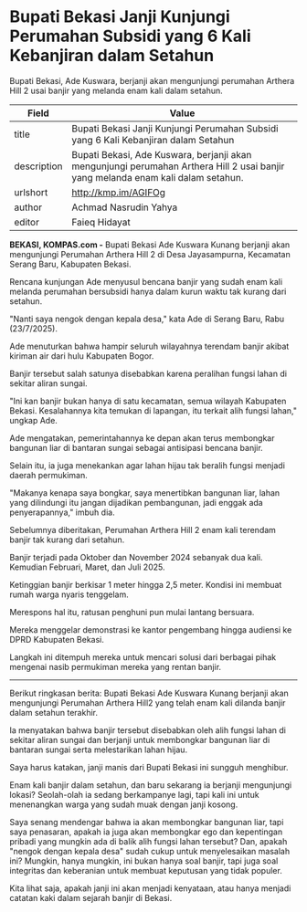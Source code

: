 # Bupati Bekasi Janji Kunjungi Perumahan Subsidi yang 6 Kali Kebanjiran dalam Setahun

Bupati Bekasi, Ade Kuswara, berjanji akan mengunjungi perumahan Arthera Hill 2 usai banjir yang melanda enam kali dalam setahun.

| Field       | Value                                                       |
|-------------|-------------------------------------------------------------|
| title       | Bupati Bekasi Janji Kunjungi Perumahan Subsidi yang 6 Kali Kebanjiran dalam Setahun |
| description | Bupati Bekasi, Ade Kuswara, berjanji akan mengunjungi perumahan Arthera Hill 2 usai banjir yang melanda enam kali dalam setahun. |
| urlshort    | http://kmp.im/AGIFOg |
| author      | Achmad Nasrudin Yahya |
| editor      | Faieq Hidayat |

**BEKASI, KOMPAS.com -** Bupati Bekasi Ade Kuswara Kunang berjanji akan mengunjungi Perumahan Arthera Hill 2 di Desa Jayasampurna, Kecamatan Serang Baru, Kabupaten Bekasi.

Rencana kunjungan Ade menyusul bencana banjir yang sudah enam kali melanda perumahan bersubsidi hanya dalam kurun waktu tak kurang dari setahun.

\"Nanti saya nengok dengan kepala desa,\" kata Ade di Serang Baru, Rabu (23/7/2025).

Ade menuturkan bahwa hampir seluruh wilayahnya terendam banjir akibat kiriman air dari hulu Kabupaten Bogor.

Banjir tersebut salah satunya disebabkan karena peralihan fungsi lahan di sekitar aliran sungai.

\"Ini kan banjir bukan hanya di satu kecamatan, semua wilayah Kabupaten Bekasi. Kesalahannya kita temukan di lapangan, itu terkait alih fungsi lahan,\" ungkap Ade.

Ade mengatakan, pemerintahannya ke depan akan terus membongkar bangunan liar di bantaran sungai sebagai antisipasi bencana banjir.

Selain itu, ia juga menekankan agar lahan hijau tak beralih fungsi menjadi daerah permukiman.

\"Makanya kenapa saya bongkar, saya menertibkan bangunan liar, lahan yang dilindungi itu jangan dijadikan pembangunan, jadi enggak ada penyerapannya,\" imbuh dia.

Sebelumnya diberitakan, Perumahan Arthera Hill 2 enam kali terendam banjir tak kurang dari setahun.

Banjir terjadi pada Oktober dan November 2024 sebanyak dua kali. Kemudian Februari, Maret, dan Juli 2025.

Ketinggian banjir berkisar 1 meter hingga 2,5 meter. Kondisi ini membuat rumah warga nyaris tenggelam.

Merespons hal itu, ratusan penghuni pun mulai lantang bersuara.

Mereka menggelar demonstrasi ke kantor pengembang hingga audiensi ke DPRD Kabupaten Bekasi.

Langkah ini ditempuh mereka untuk mencari solusi dari berbagai pihak mengenai nasib permukiman mereka yang rentan banjir.

---
Berikut ringkasan berita: Bupati Bekasi Ade Kuswara Kunang berjanji akan mengunjungi Perumahan Arthera Hill2 yang telah enam kali dilanda banjir dalam setahun terakhir.

 Ia menyatakan bahwa banjir tersebut disebabkan oleh alih fungsi lahan di sekitar aliran sungai dan berjanji untuk membongkar bangunan liar di bantaran sungai serta melestarikan lahan hijau.



Saya harus katakan, janji manis dari Bupati Bekasi ini sungguh menghibur.

 Enam kali banjir dalam setahun, dan baru sekarang ia berjanji mengunjungi lokasi? Seolah-olah ia sedang berkampanye lagi, tapi kali ini untuk menenangkan warga yang sudah muak dengan janji kosong.

 Saya senang mendengar bahwa ia akan membongkar bangunan liar, tapi saya penasaran, apakah ia juga akan membongkar ego dan kepentingan pribadi yang mungkin ada di balik alih fungsi lahan tersebut? Dan, apakah "nengok dengan kepala desa" sudah cukup untuk menyelesaikan masalah ini? Mungkin, hanya mungkin, ini bukan hanya soal banjir, tapi juga soal integritas dan keberanian untuk membuat keputusan yang tidak populer.

 Kita lihat saja, apakah janji ini akan menjadi kenyataan, atau hanya menjadi catatan kaki dalam sejarah banjir di Bekasi.
